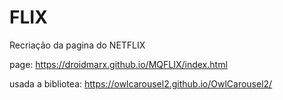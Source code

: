 # FLIX
Recriação da pagina do NETFLIX

page: https://droidmarx.github.io/MQFLIX/index.html


usada a bibliotea: https://owlcarousel2.github.io/OwlCarousel2/